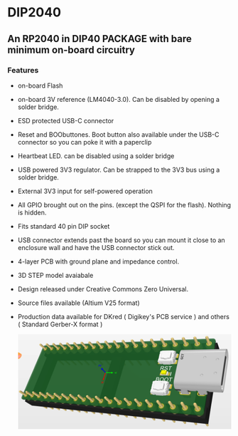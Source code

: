 # DIP2040
## An RP2040 in DIP40 PACKAGE with bare minimum on-board circuitry

### Features
- on-board Flash
- on-board 3V reference (LM4040-3.0). Can be disabled by opening a solder bridge.
- ESD protected USB-C connector
- Reset and BOObuttones. Boot button also available under the USB-C connector so you can poke it with a paperclip
- Heartbeat LED. can be disabled using a solder bridge
- USB powered 3V3 regulator. Can be strapped to the 3V3 bus using a solder bridge.
- External 3V3 input for self-powered operation
- All GPIO brought out on the pins.  (except the QSPI for the flash). Nothing is hidden.
- Fits standard 40 pin DIP socket
- USB connector extends past the board so you can mount it close to an enclosure wall and have the USB connector stick out.
- 4-layer PCB with ground plane and impedance control.
- 3D STEP model avaiabale
- Design released under Creative Commons Zero Universal.
- Source files available (Altium V25 format)
- Production data available for DKred ( Digikey's PCB service ) and others ( Standard Gerber-X format )

  ![3D view](/IMAGES/DIP2040.png)
